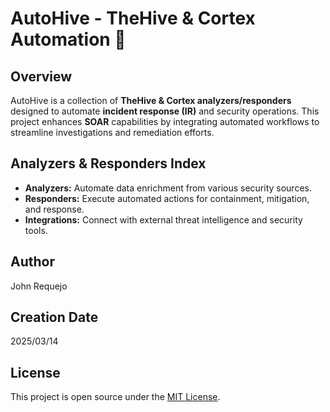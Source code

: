 # AutoHive - TheHive & Cortex Automation 🚀

## Overview

AutoHive is a collection of **TheHive & Cortex analyzers/responders** designed to automate **incident response (IR)** and security operations. This project enhances **SOAR** capabilities by integrating automated workflows to streamline investigations and remediation efforts.

## Analyzers & Responders Index

- **Analyzers:** Automate data enrichment from various security sources.
- **Responders:** Execute automated actions for containment, mitigation, and response.
- **Integrations:** Connect with external threat intelligence and security tools.

## Author

John Requejo

## Creation Date 

2025/03/14

## License

This project is open source under the [MIT License](https://opensource.org/licenses/MIT).